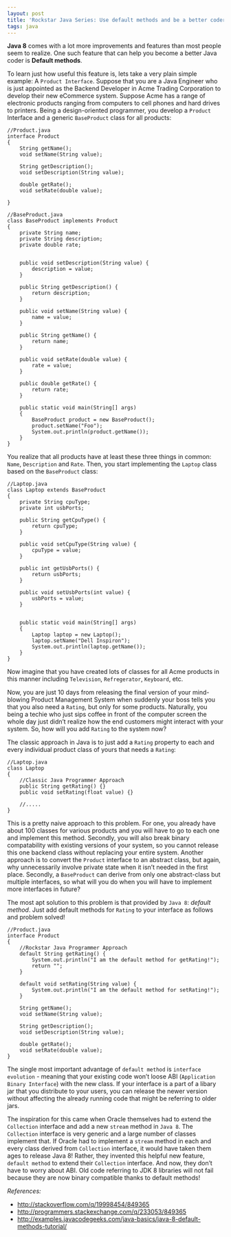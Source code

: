 ```yaml
---
layout: post
title: 'Rockstar Java Series: Use default methods and be a better coder'
tags: java
---
```


**Java 8** comes with a lot more improvements and features than most people seem to realize. One such feature that can help you become a better Java coder is **Default methods**.<!--more-->

To learn just how useful this feature is, lets take a very plain simple example: A `Product Interface`. Suppose that you are a Java Engineer who is just appointed as the Backend Developer in Acme Trading Corporation to develop their new eCommerce system. Suppose Acme has a range of electronic products ranging from computers to cell phones and hard drives to printers. Being a design-oriented programmer, you develop a `Product` Interface and a generic `BaseProduct` class for all products:

	//Product.java
	interface Product
	{
		String getName();
		void setName(String value);
		
		String getDescription();
		void setDescription(String value);
		
		double getRate();
		void setRate(double value);
		
	}

	//BaseProduct.java
	class BaseProduct implements Product
	{
		private String name;
		private String description;
		private double rate;
		
		
		public void setDescription(String value) {
			description = value;
		}
		
		public String getDescription() {
			return description;
		}
		
		public void setName(String value) {
			name = value;
		}
		
		public String getName() {
			return name;
		}
		
		public void setRate(double value) {
			rate = value;
		}

		public double getRate() {
			return rate;
		}

		public static void main(String[] args)
		{
			BaseProduct product = new BaseProduct();
			product.setName("Foo");
			System.out.println(product.getName());
		}
	}

You realize that all products have at least these three things in common: `Name`, `Description` and `Rate`. Then, you start implementing the `Laptop` class based on the `BaseProduct` class:

    //Laptop.java
    class Laptop extends BaseProduct
    {
        private String cpuType;
        private int usbPorts;
        
        public String getCpuType() {
            return cpuType;
        }
        
        public void setCpuType(String value) {
            cpuType = value;
        }

        public int getUsbPorts() {
            return usbPorts;
        }
        
        public void setUsbPorts(int value) {
            usbPorts = value;
        }
        
        
        public static void main(String[] args)
        {
            Laptop laptop = new Laptop();
            laptop.setName("Dell Inspiron");
            System.out.println(laptop.getName());
        }
    }

Now imagine that you have created lots of classes for all Acme products in this manner including `Television`, `Refregerator`, `Keyboard`, etc.

Now, you are just 10 days from releasing the final version of your mind-blowing Product Management System when suddenly your boss tells you that you also need a `Rating`, but only for some products. Naturally, you being a techie who just sips coffee in front of the computer screen the whole day just didn’t realize how the end customers might interact with your system. So, how will you add `Rating` to the system now?

The classic approach in Java is to just add a `Rating` property to each and every individual product class of yours that needs a `Rating`:

	//Laptop.java
	class Laptop
	{
		//Classic Java Programmer Approach
		public String getRating() {}
		public void setRating(float value) {}
		
		//.....
	}

This is a pretty naive approach to this problem. For one, you already have about 100 classes for various products and you will have to go to each one and implement this method. Secondly, you will also break binary compatability with existing versions of your system, so you cannot release this one backend class without replacing your entire system. Another approach is to convert the `Product` interface to an abstract class, but again, why unnecessarily involve private state when it isn’t needed in the first place. Secondly, a `BaseProduct` can derive from only one abstract-class but multiple interfaces, so what will you do when you will have to implement more interfaces in future?

The most apt solution to this problem is that provided by `Java 8`: *default method*. Just add default methods for `Rating` to your interface as follows and problem solved!

	//Product.java
	interface Product
	{
		//Rockstar Java Programmer Approach
		default String getRating() {
			System.out.println("I am the default method for getRating!");
			return "";
		}
		
		default void setRating(String value) {
			System.out.println("I am the default method for setRating!");
		}
		
		String getName();
		void setName(String value);
		
		String getDescription();
		void setDescription(String value);
		
		double getRate();
		void setRate(double value);
	}

The single most important advantage of `default method` is `interface evolution` - meaning that your existing code won’t loose ABI (`Application Binary Interface`) with the new class. If your interface is a part of a libary jar that you distribute to your users, you can release the newer version without affecting the already running code that might be referring to older jars.

The inspiration for this came when Oracle themselves had to extend the `Collection` interface and add a new `stream` method in `Java 8`. The `Collection` interface is very generic and a large number of classes implement that. If Oracle had to implement a `stream` method in each and every class derived from `Collection` interface, it would have taken them ages to release Java 8! Rather, they invented this helpful new feature, `default method` to extend their `Collection` interface. And now, they don’t have to worry about ABI. Old code referring to JDK 8 libraries will not fail because they are now binary compatible thanks to default methods!

*References:*

- <http://stackoverflow.com/q/19998454/849365>
- <http://programmers.stackexchange.com/q/233053/849365>
- <http://examples.javacodegeeks.com/java-basics/java-8-default-methods-tutorial/>
